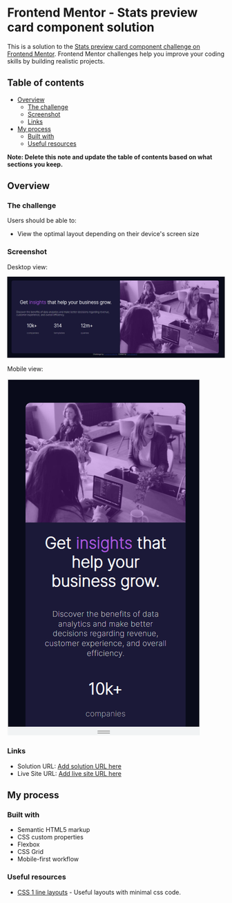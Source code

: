 # Frontend Mentor - Stats preview card component solution

This is a solution to the [Stats preview card component challenge on Frontend Mentor](https://www.frontendmentor.io/challenges/stats-preview-card-component-8JqbgoU62). Frontend Mentor challenges help you improve your coding skills by building realistic projects. 

## Table of contents

- [Overview](#overview)
  - [The challenge](#the-challenge)
  - [Screenshot](#screenshot)
  - [Links](#links)
- [My process](#my-process)
  - [Built with](#built-with)
  - [Useful resources](#useful-resources)

**Note: Delete this note and update the table of contents based on what sections you keep.**

## Overview

### The challenge

Users should be able to:

- View the optimal layout depending on their device's screen size

### Screenshot

Desktop view:

![](./screenshots/desktop.png)

Mobile view:

![](./screenshots/mobile.png)

### Links

- Solution URL: [Add solution URL here](https://github.com/RusuEduard/stats-preview-card-component)
- Live Site URL: [Add live site URL here](https://stats-preview-card-component-nine-lime.vercel.app/)

## My process

### Built with

- Semantic HTML5 markup
- CSS custom properties
- Flexbox
- CSS Grid
- Mobile-first workflow


### Useful resources

- [CSS 1 line layouts](https://www.youtube.com/watch?v=qm0IfG1GyZU&t=250s) - Useful layouts with minimal css code.
